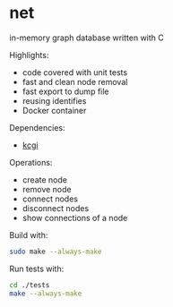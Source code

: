 # net
in-memory graph database written with C

Highlights:
* code covered with unit tests
* fast and clean node removal
* fast export to dump file
* reusing identifies
* Docker container

Dependencies:
* [kcgi](https://kristaps.bsd.lv/kcgi/)

Operations:
* create node
* remove node
* connect nodes
* disconnect nodes
* show connections of a node

Build with:
```bash
sudo make --always-make
```
Run tests with:
```bash
cd ./tests
make --always-make
```